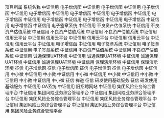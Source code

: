 

项目所属	系统名称
中证信用	电子增信函
中证信用	电子增信函
中证信用	电子增信函
中证信用	电子增信函
中证信用	电子增信函
中证信用	电子增信函
中证信用	电子增信函
中证信用	电子增信函
中证信用	电子增信函
中证信用	电子增信函
中证信用	电子增信函
中证信用	电子签章系统
中证信用	不良资产估值系统
中证信用	不良资产估值系统
中证信用	不良资产估值系统
中证信用	不良资产估值系统
中证信用	信用云平台
中证信用	信用云平台
中证信用	信用云平台
中证信用	信用云平台
中证信用	信用云平台
中证信用	电子增信函
中证信用	电子签章系统
中证信用	电子签章系统
中证信用	电子签章系统
中证信用	不良资产估值系统
中证信用	不良资产估值系统
中证信用	诚通保理UAT环境
中证信用	诚通保理UAT环境
中证信用	诚通保理UAT环境
中证信用	诚通保理UAT环境
中证信用	保理演示环境
中证信用	保理演示环境
征信	电子增信函
征信	电子增信函
征信	电子增信函
征信	电子增信函
中证信用	中小微
中证信用	中小微
中证信用	中小微
中证信用	中小微
中证信用	中小微
中证信用	中小微
中证信用	中小微
征信	禅道
征信	研发使用基础服务
征信	研发使用基础服务
中证信用	OA系统
中证信用	旧招聘网站
中证信用	集团风险业务综合管理平台
中证信用	集团风险业务综合管理平台
中证信用	集团风险业务综合管理平台
中证信用	集团风险业务综合管理平台
中证信用	集团风险业务综合管理平台
中证信用	集团风险业务综合管理平台
中证信用	集团风险业务综合管理平台
中证信用	集团风险业务综合管理平台